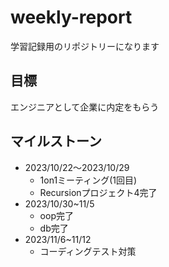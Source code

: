 # weekly-report
学習記録用のリポジトリーになります

## 目標
エンジニアとして企業に内定をもらう

## マイルストーン
- 2023/10/22〜2023/10/29
    - 1on1ミーティング(1回目)
    - Recursionプロジェクト4完了
- 2023/10/30~11/5
  - oop完了
  - db完了
- 2023/11/6~11/12
  - コーディングテスト対策
